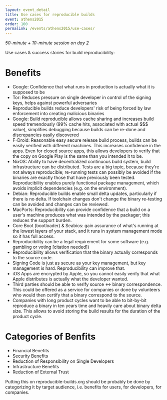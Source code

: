 ```yaml
---
layout: event_detail
title: Use cases for reproducible builds
event: athens2015
order: 100
permalink: /events/athens2015/use-cases/
---
```


*50-minute + 10-minute session on day 2*

Use cases & success stories for build reproducibility:

# Benefits

 - Google: Confidence that what runs in production is actually what it is supposed to be
 - Tor: Reduces pressure on single developer in control of the signing keys, helps against powerful adversaries
 - Reproducible builds reduce developers' risk of being forced by law enforcement into creating malicious binaries
 - Google: Build reproducible allows cache sharing and increases build speed tremendously (99% cache hits, associated with actual $$$ value), simplifies debugging because builds can be re-done and discrepancies easily discovered
 - F-Droid: Reasonable easy secure release build process, builds can be easily verified with different machines. This increases confidence in the apps. Even for closed source apps, this allows developers to verify that the copy on Google Play is the same than you intended it to be.
 - NixOS: Ability to have decentralized continuous build system, build infrastructure can be distributed. Tests are a big topic, because they're not always reproducible; re-running tests can possibly be avoided if the binaries are exactly those that have previously been tested. Reproducibility enables purely functional package management, which avoids implicit dependencies (e.g. on the environment).
 - Debian: Reproducible builds enable small delta updates, particularly if there is no delta. If toolchain changes don't change the binary re-testing can be avoided and changes can be reviewed.
 - MacPorts: Reproducibility can provide confidence that a build on a user's machine produces what was intended by the packager; this reduces the support burden.
 - Core Boot (bootloader) & Seabios: gain assurance of what's running at the lowest layers of your stack, and it runs in system management mode so it has full access.
 - Reproducibility can be a legal requirement for some software (e.g. gambling or voting [citation needed])
 - Reproducibility allows verification that the binary actually corresponds to the source code.
 - Signing Code is just as secure as your key management, but key management is hard. Reproducibility can improve that.
 - iOS Apps are encrypted by Apple, so you cannot easily verify that what Apple distributes is actually what the developer wanted.
 - Third parties should be able to verify source <-> binary correspondence. This could be offered as a service for companies or done by volunteers who would then certify that a binary correspond to the source.
 - Companies with long product cycles want to be able to bit-by-bit reproduce a binary in ten years time and heavily care about binary delta size. This allows to avoid storing the build results for the duration of the product cycle.

# Categories of Benfits

 - Financial Benefits
 - Security Benefits
 - Reduction of Responsibility on Single Developers
 - Infrastructure Benefits
 - Reduction of External Trust

Putting this on reproducible-builds.org should be probably be done by categorizing it by target audience, i.e. benefits for users, for developers, for companies.
